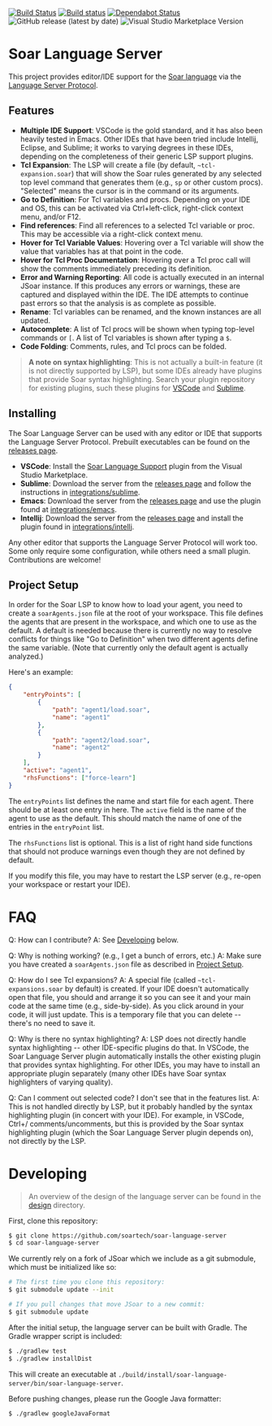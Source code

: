 [![Build Status](https://travis-ci.com/soartech/soar-language-server.svg?branch=master)](https://travis-ci.com/soartech/soar-language-server)
[![Build status](https://ci.appveyor.com/api/projects/status/odm1cx7f8phh99pw/branch/master?svg=true)](https://ci.appveyor.com/project/soartech/soar-language-server/branch/master)
[![Dependabot Status](https://api.dependabot.com/badges/status?host=github&repo=soartech/soar-language-server)](https://dependabot.com)
![GitHub release (latest by date)](https://img.shields.io/github/v/release/soartech/soar-language-server)
![Visual Studio Marketplace Version](https://img.shields.io/visual-studio-marketplace/v/soartech.soar-language-support?label=VSCode)

# Soar Language Server

This project provides editor/IDE support for the [Soar
language](https://soar.eecs.umich.edu/) via the [Language Server
Protocol](https://langserver.org/).

## Features
* **Multiple IDE Support**: VSCode is the gold standard, and it has
  also been heavily tested in Emacs. Other IDEs that have been tried
  include Intellij, Eclipse, and Sublime; it works to varying degrees
  in these IDEs, depending on the completeness of their generic LSP
  support plugins.
* **Tcl Expansion**: The LSP will create a file (by default,
  `~tcl-expansion.soar`) that will show the Soar rules generated by
  any selected top level command that generates them (e.g., `sp` or
  other custom procs). "Selected" means the cursor is in the command
  or its arguments.
* **Go to Definition**: For Tcl variables and procs. Depending on your
  IDE and OS, this can be activated via Ctrl+left-click, right-click
  context menu, and/or F12.
* **Find references**: Find all references to a selected Tcl variable
  or proc. This may be accessible via a right-click context menu.
* **Hover for Tcl Variable Values**: Hovering over a Tcl variable will
  show the value that variables has at that point in the code.
* **Hover for Tcl Proc Documentation**: Hovering over a Tcl proc call
  will show the comments immediately preceding its definition.
* **Error and Warning Reporting**: All code is actually executed in an
  internal JSoar instance. If this produces any errors or warnings,
  these are captured and displayed within the IDE. The IDE attempts to
  continue past errors so that the analysis is as complete as
  possible.
* **Rename**: Tcl variables can be renamed, and the known instances
  are all updated.
* **Autocomplete**: A list of Tcl procs will be shown when typing
  top-level commands or `[`. A list of Tcl variables is shown after
  typing a `$`.
* **Code Folding**: Comments, rules, and Tcl procs can be folded.

> **A note on syntax highlighting**: This is not actually a built-in
> feature (it is not directly supported by LSP), but some IDEs already
> have plugins that provide Soar syntax highlighting. Search your
> plugin repository for existing plugins, such these plugins for
> [VSCode](https://marketplace.visualstudio.com/items?itemName=bdegrend.soar)
> and [Sublime](https://packagecontrol.io/packages/Soar%20Tools).

## Installing

The Soar Language Server can be used with any editor or IDE that
supports the Language Server Protocol. Prebuilt executables can be
found on the [releases page].

* **VSCode**: Install the [Soar Language Support](https://marketplace.visualstudio.com/items?itemName=soartech.soar-language-support)
  plugin from the Visual Studio Marketplace.
* **Sublime**: Download the server from the [releases page] and follow
  the instructions in [integrations/sublime](./integrations/sublime).
* **Emacs**: Download the server from the [releases page] and use the
  plugin found at [integrations/emacs](./integrations/emacs).
* **Intellij**: Download the server from the [releases page] and
  install the plugin found in
  [integrations/intellj](./integrations/intellij).

Any other editor that supports the Language Server Protocol will work
too. Some only require some configuration, while others need a small
plugin. Contributions are welcome!

[releases page]: https://github.com/soartech/soar-language-server/releases

## Project Setup
In order for the Soar LSP to know how to load your agent, you need to
create a `soarAgents.json` file at the root of your workspace. This
file defines the agents that are present in the workspace, and which
one to use as the default. A default is needed because there is
currently no way to resolve conflicts for things like "Go to
Definition" when two different agents define the same variable. (Note
that currently only the default agent is actually analyzed.)

Here's an example:

```json
{
    "entryPoints": [
        {
            "path": "agent1/load.soar",
            "name": "agent1"
        },
        {
            "path": "agent2/load.soar",
            "name": "agent2"
        }
    ],
    "active": "agent1",
    "rhsFunctions": ["force-learn"]
}

```

The `entryPoints` list defines the name and start file for each
agent. There should be at least one entry in here. The `active` field
is the name of the agent to use as the default. This should match the
name of one of the entries in the `entryPoint` list.

The `rhsFunctions` list is optional. This is a list of right hand side
functions that should not produce warnings even though they are not
defined by default.

If you modify this file, you may have to restart the LSP server (e.g.,
re-open your workspace or restart your IDE).

# FAQ
Q: How can I contribute?
A: See [Developing](#developing) below.

Q: Why is nothing working? (e.g., I get a bunch of errors, etc.)
A: Make sure you have created a `soarAgents.json` file as described in [Project Setup](#project-setup).

Q: How do I see Tcl expansions?
A: A special file (called `~tcl-expansions.soar` by default) is created. If your IDE doesn't automatically open that file, you should and arrange it so you can see it and your main code at the same time (e.g., side-by-side). As you click around in your code, it will just update. This is a temporary file that you can delete -- there's no need to save it.

Q: Why is there no syntax highlighting?
A: LSP does not directly handle syntax highlighting -- other IDE-specific plugins do that. In VSCode, the Soar Language Server plugin automatically installs the other existing plugin that provides syntax highlighting. For other IDEs, you may have to install an appropriate plugin separately (many other IDEs have Soar syntax highlighters of varying quality).

Q: Can I comment out selected code? I don't see that in the features list.
A: This is not handled directly by LSP, but it probably handled by the syntax highlighting plugin (in concert with your IDE). For example, in VSCode, Ctrl+/ comments/uncomments, but this is provided by the Soar syntax highlighting plugin (which the Soar Language Server plugin depends on), not directly by the LSP.

# Developing

> An overview of the design of the language server can be found in the
> [design](./design) directory.

First, clone this repository:

```bash
$ git clone https://github.com/soartech/soar-language-server
$ cd soar-language-server
```

We currently rely on a fork of JSoar which we include as a git
submodule, which must be initialized like so:

```bash
# The first time you clone this repository:
$ git submodule update --init

# If you pull changes that move JSoar to a new commit:
$ git submodule update
```

After the initial setup, the language server can be built with
Gradle. The Gradle wrapper script is included:

```bash
$ ./gradlew test
$ ./gradlew installDist
```

This will create an executable at
`./build/install/soar-language-server/bin/soar-language-server`.

Before pushing changes, please run the Google Java formatter:

```bash
$ ./gradlew googleJavaFormat
```
